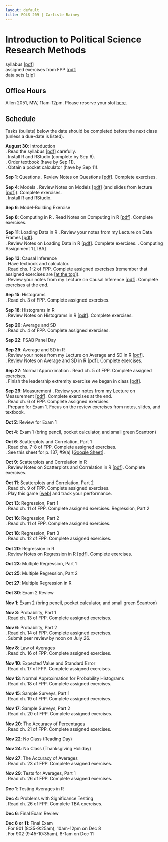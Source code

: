 ```yaml
---
layout: default
title: POLS 209 | Carlisle Rainey
---
```


# Introduction to Political Science Research Methods


syllabus [[pdf](files/syllabus.pdf)]  
assigned exercises from FPP [[pdf](files/fpp-exercises.pdf)]  
data sets [[zip](data/data.zip)]  

## Office Hours

Allen 2051, MW, 11am-12pm. Please reserve your slot [here](http://www.calendly.com/carlislerainey).  

## Schedule

Tasks (bullets) below the date should be completed before the next class (unless a due-date is listed).

**August 30**: Introduction  
. Read the syllabus [[pdf](files/syllabus.pdf)] carefully.  
. Install R and RStudio (complete by Sep 6).  
. Order textbook (have by Sep 11).  
. Obtain a pocket calculator (have by Sep 11).  

**Sep 1**: Questions
. Review Notes on Questions [[pdf](files/notes-02-questions.pdf)]. Complete exercises.  

**Sep 4**: Models
. Review Notes on Models [[pdf](files/notes-03-models.pdf)] (and slides from lecture [[pdf](files/slides-03-models.pdf)]). Complete exercises.  
. Install R and RStudio.  

**Sep 6**: Model-Building Exercise  

**Sep 8**: Computing in R
. Read Notes on Computing in R [[pdf](files/notes-04-computing.pdf)]. Complete exercises.  

**Sep 11**: Loading Data in R
. Review your notes from my Lecture on Data Frames [[pdf](files/data-frames.pdf)].  
. Review Notes on Loading Data in R [[pdf](files/notes-05-loading-data.pdf)]. Complete exercises.
. Computing Assignment 1 [TBA]  

**Sep 13**: Causal Inference  
. Have textbook and calculator.  
. Read chs. 1-2 of FPP. Complete assigned exercises (remember that assigned exercises are [[at the top](files/fpp-exercises.pdf)]).  
. Review your notes from my Lecture on Causal Inference [[pdf](files/slides-06-causal-inf.pdf)]. Complete exercises at the end.  

**Sep 15**: Histograms  
. Read ch. 3 of FPP. Complete assigned exercises.  

**Sep 18**: Histograms in R  
. Review Notes on Histograms in R [[pdf](files/notes-08-histograms-r.pdf)]. Complete exercises.  

**Sep 20**: Average and SD  
. Read ch. 4 of FPP. Complete assigned exercises.  

**Sep 22**: FSAB Panel Day  

**Sep 25**: Average and SD in R  
. Review your notes from my Lecture on Average and SD in R [[pdf](files/mean-sd.pdf)].  
. Review Notes on Average and SD in R [[pdf](files/notes-10-average-sd-r.pdf)]. Complete exercises.  

**Sep 27**: Normal Approximation
. Read ch. 5 of FPP. Complete assigned exercises.  
. Finish the leadership extremity exercise we began in class [[pdf](files/leadership-extremity.pdf)].  

**Sep 29**: Measurement
. Review your notes from my Lecture on Measurement [[pdf](files/measures.pdf)]. Complete exercises at the end.  
. Read ch. 6 of FPP. Complete assigned exercises.  
. Prepare for Exam 1. Focus on the review exercises from notes, slides, and textbook.  

**Oct 2**: Review for Exam 1  

**Oct 4**: Exam 1 (bring pencil, pocket calculator, and small green Scantron)  

**Oct 6**: Scatterplots and Correlation, Part 1  
. Read chs. 7-8 of FPP. Complete assigned exercises.  
. See this sheet for p. 137, #9(a) [[Google Sheet](https://docs.google.com/spreadsheets/d/1Y2EuRIcbuZk6eu9WWUaNXSWnqJMi9XBXrA27BzqSeKk/edit?usp=sharing)].  

**Oct 9**: Scatterplots and Correlation in R  
. Review Notes on Scatterplots and Correlation in R [[pdf](files/notes-18-correlation-r.pdf)]. Complete exercises.  

**Oct 11**: Scatterplots and Correlation, Part 2  
. Read ch. 9 of FPP. Complete assigned exercises.  
. Play this game [[web](http://www.rossmanchance.com/applets/GuessCorrelation.html)] and track your performance.  

**Oct 13**: Regression, Part 1  
. Read ch. 11 of FPP. Complete assigned exercises.
Regression, Part 2  

**Oct 16**: Regression, Part 2  
. Read ch. 11 of FPP. Complete assigned exercises.  

**Oct 18**: Regression, Part 3  
. Read ch. 12 of FPP. Complete assigned exercises.  

**Oct 20**: Regression in R  
. Review Notes on Regression in R [[pdf](files/notes-23-regression-r.pdf)]. Complete exercises.  

**Oct 23**: Multiple Regression, Part 1  

 **Oct 25**: Multiple Regression, Part 2  

**Oct 27**: Multiple Regression in R  

**Oct 30**: Exam 2 Review  

**Nov 1**:  Exam 2 (bring pencil, pocket calculator, and small green Scantron)  

**Nov 3**: Probability, Part 1  
. Read ch. 13 of FPP. Complete assigned exercises.  

**Nov 6**: Probability, Part 2  
. Read ch. 14 of FPP. Complete assigned exercises.  
. Submit peer review by noon on July 26.

**Nov 8**: Law of Averages  
. Read ch. 16 of FPP. Complete assigned exercises.  

**Nov 10**: Expected Value and Standard Error  
. Read ch. 17 of FPP. Complete assigned exercises.  

**Nov 13**: Normal Approximation for Probability Histograms  
. Read ch. 18 of FPP. Complete assigned exercises.  

**Nov 15**: Sample Surveys, Part 1  
. Read ch. 19 of FPP. Complete assigned exercises.  

**Nov 17**: Sample Surveys, Part 2  
. Read ch. 20 of FPP. Complete assigned exercises.  

**Nov 20**: The Accuracy of Percentages  
. Read ch. 21 of FPP. Complete assigned exercises.  

**Nov 22**: No Class (Reading Day)  

**Nov 24**: No Class (Thanksgiving Holiday)  

**Nov 27**: The Accuracy of Averages  
. Read ch. 23 of FPP. Complete assigned exercises.  

**Nov 29**: Tests for Averages, Part 1   
. Read ch. 26 of FPP. Complete assigned exercises.  

**Dec 1**: Testing Averages in R  

**Dec 4**: Problems with Significance Testing  
. Read ch. 26 of FPP. Complete TBA exercises.  

**Dec 6**: Final Exam Review  

**Dec 8 or 11**: Final Exam  
. For 901 (8:35-9:25am), 10am-12pm on Dec 8   
. For 902 (9:45-10:35am), 8-1am on Dec 11   
